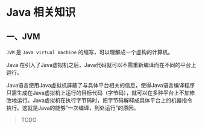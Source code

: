 # Java 相关知识

## 一、JVM

`JVM` 是 `Java virtual machine` 的缩写，可以理解成一个虚构的计算机。

Java 在引入了Java虚拟机之后，Java代码就可以不需重新编译而在不同的平台上运行。

Java语言使用Java虚拟机屏蔽了与具体平台相关的信息，使得Java语言编译程序只需生成在Java虚拟机上运行的目标代码（字节码），就可以在多种平台上不加修改地运行。Java虚拟机在执行字节码时，把字节码解释成具体平台上的机器指令执行。这就是Java的能够“一次编译，到处运行”的原因。

> TODO